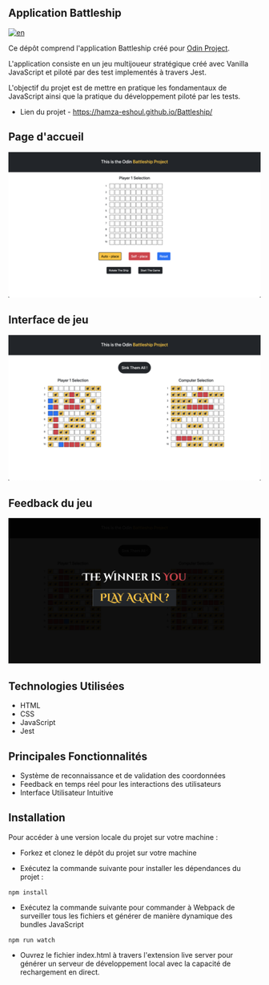 ## Application Battleship

[![en](https://img.shields.io/badge/lang-en-red)](README.md)

Ce dépôt comprend l'application Battleship créé pour [Odin Project](https://www.theodinproject.com/lessons/node-path-javascript-battleship).

L'application consiste en un jeu multijoueur stratégique créé avec Vanilla JavaScript et piloté par des test implementés à travers Jest.

L'objectif du projet est de mettre en pratique les fondamentaux de JavaScript ainsi que la pratique du développement piloté par les tests.

- Lien du projet - https://hamza-eshoul.github.io/Battleship/

## Page d'accueil

![Homepage Screenshot](/screenshots/Homepage.png)

## Interface de jeu

![Game Interface Screenshot](/screenshots/Game-Interface.png)

## Feedback du jeu

![Game Feedback Screenshot](/screenshots//Game-Feedback.png)

## Technologies Utilisées

- HTML
- CSS
- JavaScript
- Jest

## Principales Fonctionnalités

- Système de reconnaissance et de validation des coordonnées
- Feedback en temps réel pour les interactions des utilisateurs
- Interface Utilisateur Intuitive

## Installation

Pour accéder à une version locale du projet sur votre machine :

- Forkez et clonez le dépôt du projet sur votre machine

- Exécutez la commande suivante pour installer les dépendances du projet :

```
npm install
```

- Exécutez la commande suivante pour commander à Webpack de surveiller tous les fichiers et générer de manière dynamique des bundles JavaScript

```
npm run watch
```

- Ouvrez le fichier index.html à travers l'extension live server pour générer un serveur de développement local avec la capacité de rechargement en direct.
